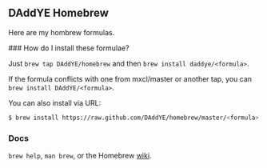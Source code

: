 ## DAddYE Homebrew

Here are my hombrew formulas.

### How do I install these formulae?

Just `brew tap DAddYE/homebrew` and then `brew install daddye/<formula>`.

If the formula conflicts with one from mxcl/master or another tap, you can `brew install DAddYE/<formula>`.

You can also install via URL:

```sh
$ brew install https://raw.github.com/DAddYE/homebrew/master/<formula>.rb
```

### Docs

`brew help`, `man brew`, or the Homebrew [wiki][].

[wiki]:http://wiki.github.com/mxcl/homebrew
